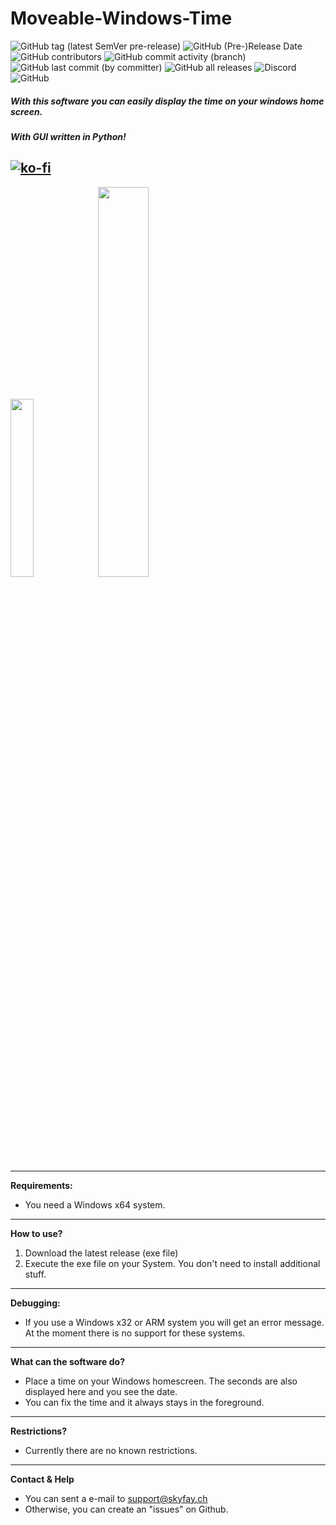 # Moveable-Windows-Time
![GitHub tag (latest SemVer pre-release)](https://img.shields.io/github/v/tag/Skyfay/Moveable-Windows-Time?label=Version)
![GitHub (Pre-)Release Date](https://img.shields.io/github/release-date-pre/Skyfay/Moveable-Windows-Time)
![GitHub contributors](https://img.shields.io/github/contributors/Skyfay/Moveable-Windows-Time)
![GitHub commit activity (branch)](https://img.shields.io/github/commit-activity/t/Skyfay/Moveable-Windows-Time)
![GitHub last commit (by committer)](https://img.shields.io/github/last-commit/Skyfay/Moveable-Windows-Time)
![GitHub all releases](https://img.shields.io/github/downloads/Skyfay/Moveable-Windows-Time/total)
![Discord](https://img.shields.io/discord/580801656707350529?label=Discord&color=%235865f2&link=https%3A%2F%2Fdiscord.com%2Finvite%2FYvgPyky)
![GitHub](https://img.shields.io/github/license/Skyfay/Moveable-Windows-Time)

##### With this software you can easily display the time on your windows home screen. 
##### With GUI written in Python!
[![ko-fi](https://ko-fi.com/img/githubbutton_sm.svg)](https://ko-fi.com/Y8Y4MVAUG)
----------------------------------------------------------------------------------------------
<p float="left">
  <img src="https://github.com/Skyfay/Moveable-Windows-Time/assets/76796007/8ee4e164-b24f-44fc-ae19-1e970501b533" width="27%" />
  <img src="https://github.com/Skyfay/Moveable-Windows-Time/assets/76796007/74335ab3-5653-4817-a4ec-2761b5d7ae08" width="40%" />
</p>

----------------------------------------------------------------------------------------------
**Requirements:**
- You need a Windows x64 system. 
----------------------------------------------------------------------------------------------
**How to use?**<br/>
1. Download the latest release (exe file) 
2. Execute the exe file on your System. You don't need to install additional stuff.
----------------------------------------------------------------------------------------------
**Debugging:**<br/>
- If you use a Windows x32 or ARM system you will get an error message. At the moment there is no support for these systems.
----------------------------------------------------------------------------------------------
**What can the software do?**
- Place a time on your Windows homescreen. The seconds are also displayed here and you see the date. 
- You can fix the time and it always stays in the foreground. 
----------------------------------------------------------------------------------------------
**Restrictions?**
- Currently there are no known restrictions.
----------------------------------------------------------------------------------------------
**Contact & Help**
- You can sent a e-mail to support@skyfay.ch
- Otherwise, you can create an "issues" on Github.
